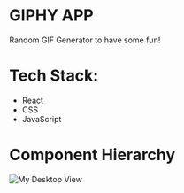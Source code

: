 # GIPHY APP

Random GIF Generator to have some fun!

# Tech Stack:
- React
- CSS
- JavaScript

# Component Hierarchy

![My Desktop View](https://i.imgur.com/WalogVO.png)


